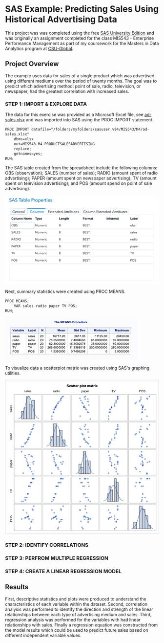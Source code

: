 # SAS Example: Predicting Sales Using Historical Advertising Data
This project was was completed using the free [SAS University Edition](https://www.sas.com/en_us/software/university-edition.html) and was originally an assignment completed for the class MIS543 - Enterprise Performance Management as part of my coursework for the Masters in Data Analytics program at [CSU-Global](https://csuglobal.edu/graduate/masters-degrees/data-analytics).

## Project Overview

The example uses data for sales of a single product which was advertised using different mediums over the period of twenty months. The goal was to predict which advertising method: point of sale, radio, television, or newspaper, had the greatest correlation with increased sales. 

### STEP 1: IMPORT & EXPLORE DATA

The data for this exercise was provided as a Microsoft Excel file, see [ad-sales.xlsx](ad-sales.xlsx) and was imported into SAS using the PROC IMPORT statement. 

```
PROC IMPORT datafile="/folders/myfolders/sasuser.v94/MIS543/M4/ad-sales.xlsx"
	dbms=xlsx
	out=MIS543.M4_PRODUCTSALESADVERTISING
	replace;
	getnames=yes;
RUN;
```

The SAS table created from the spreadsheet include the following columns: OBS (observation); SALES (number of sales); RADIO (amount spent of radio advertising); PAPER (amount spent on newspaper advertising); TV (amount spent on television advertising); and POS (amount spend on point of sale advertising). 

![datatable](images/datatable.png)

Next, summary statistics were created using PROC MEANS.

```
PROC MEANS; 
    VAR sales radio paper TV POS;
RUN;
```

![](images/means.png)

To visualize data a scatterplot matrix was created using SAS's graphing utilities.

![](images/scatterplot.png)

### STEP 2: IDENTIFY CORRELATIONS 

### STEP 3: PERFROM MULTIPLE REGRESSION

### STEP 4: CREATE A LINEAR REGRESSION MODEL 



## Results

First, descriptive statistics and plots were produced to understand the characteristics of each variable within the dataset. Second, correlation analysis was performed to identify the direction and strength of the linear relationships between each type of advertising medium and sales. Third, regression analysis was performed for the variables with had linear relationships with sales. Finally a regression equation was constructed from the model results which could be used to predict future sales based on different independent variable values.

